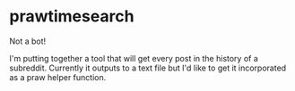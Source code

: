 prawtimesearch
=============

Not a bot!

I'm putting together a tool that will get every post in the history of a subreddit. Currently it outputs to a text file but I'd like to get it incorporated as a praw helper function.